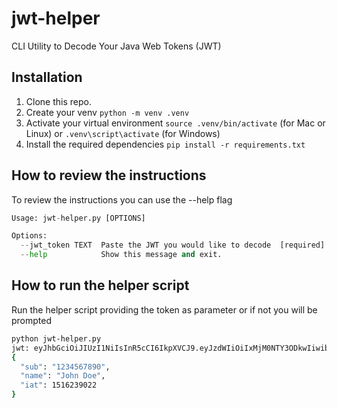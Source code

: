 # jwt-helper
CLI Utility to Decode Your Java Web Tokens (JWT)

## Installation

1. Clone this repo. 
2. Create your venv ```python -m venv .venv```
3. Activate your virtual environment ```source .venv/bin/activate``` (for Mac or Linux) or ```.venv\script\activate``` (for Windows)
4. Install the required dependencies ```pip install -r requirements.txt```

## How to review the instructions

To review the instructions you can use the --help flag
```python jwt-helper.py --help
Usage: jwt-helper.py [OPTIONS]

Options:
  --jwt_token TEXT  Paste the JWT you would like to decode  [required]
  --help            Show this message and exit.
```
## How to run the helper script

Run the helper script providing the token as parameter or if not you will be prompted 
```bash
python jwt-helper.py
jwt: eyJhbGciOiJIUzI1NiIsInR5cCI6IkpXVCJ9.eyJzdWIiOiIxMjM0NTY3ODkwIiwibmFtZSI6IkpvaG4gRG9lIiwiaWF0IjoxNTE2MjM5MDIyfQ.SflKxwRJSMeKKF2QT4fwpMeJf36POk6yJV_adQssw5c
{
  "sub": "1234567890",
  "name": "John Doe",
  "iat": 1516239022
}
```
